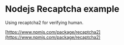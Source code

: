 # Nodejs Recaptcha example

Using recaptcha2 for verifying human.

[https://www.npmjs.com/package/recaptcha2](https://www.npmjs.com/package/recaptcha2)